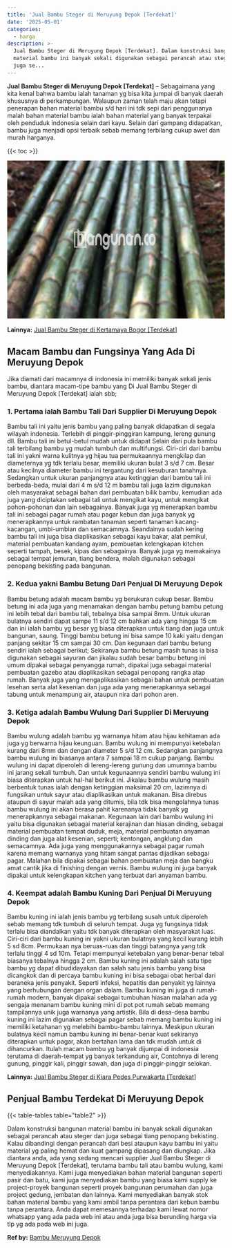 ```yaml
---
title: 'Jual Bambu Steger di Meruyung Depok [Terdekat]'
date: '2025-05-01'
categories:
  - harga
description: >-
  Jual Bambu Steger di Meruyung Depok [Terdekat]. Dalam konstruksi bangunan
  material bambu ini banyak sekali digunakan sebagai perancah atau steger dan
  juga se...
---
```


**Jual Bambu Steger di Meruyung Depok \[Terdekat\]** – Sebagaimana yang kita kenal bahwa bambu ialah tanaman yg bisa kita jumpai di banyak daerah khususnya di perkampungan. Walaupun zaman telah maju akan tetapi penerapan bahan material bambu s/d hari ini tdk sepi dari penggunanya malah bahan material bambu ialah bahan material yang banyak terpakai oleh penduduk indonesia selain dari kayu. Selain dari gampang didapatkan, bambu juga menjadi opsi terbaik sebab memang terbilang cukup awet dan murah harganya.

{{< toc >}}

![Jual Bambu Steger di Meruyung Depok [Terdekat]](/images/jual-bambu-tali-26.png)

**Lainnya:** [Jual Bambu Steger di Kertamaya Bogor \[Terdekat\]](https://bambu.bangunan.co/jual-bambu-steger-di-kertamaya-bogor-terdekat/)

## Macam Bambu dan Fungsinya Yang Ada Di Meruyung Depok

Jika diamati dari macamnya di indonesia ini memiliki banyak sekali jenis bambu, diantara macam-tipe bambu yang Di Jual Bambu Steger di Meruyung Depok \[Terdekat\] ialah sbb;

### 1\. Pertama ialah Bambu Tali Dari Supplier Di Meruyung Depok

Bambu tali ini yaitu jenis bambu yang paling banyak didapatkan di segala wilayah indonesia. Terlebih di pinggir-pinggiran kampung, lereng gunung dll. Bambu tali ini betul-betul mudah untuk didapat Selain dari pula bambu tali terbilang bambu yg mudah tumbuh dan multifungsi. Ciri-ciri dari bambu tali ini yakni warna kulitnya yg hijau tua permukaannya mengkilap dan diameternya yg tdk terlalu besar, memiliki ukuran bulat 3 s/d 7 cm. Besar atau kecilnya diameter bambu ini tergantung dari kesuburan tanahnya. Sedangkan untuk ukuran panjangnya atau ketinggian dari bambu tali ini berbeda-beda, mulai dari 4 m s/d 12 m bambu tali juga lazim digunakan oleh masyarakat sebagai bahan dari pembuatan bilik bambu, kemudian ada juga yang diciptakan sebagai tali untuk mengikat kayu, untuk mengikat pohon-pohonan dan lain sebagainya. Banyak juga yg menerapkan bambu tali ini sebagai pagar rumah atau pagar kebun dan juga banyak yg menerapkannya untuk rambatan tanaman seperti tanaman kacang-kacangan, umbi-umbian dan semacamnya. Seandainya sudah kering bambu tali ini juga bisa diaplikasikan sebagai kayu bakar, alat pemikul, material pembuatan kandang ayam, pembuatan kelengkapan kitchen seperti tampah, besek, kipas dan sebagainya. Banyak juga yg memakainya sebagai tempat jemuran, tiang bendera, malah digunakan sebagai penopang bekisting pada bangunan.

### 2\. Kedua yakni Bambu Betung Dari Penjual Di Meruyung Depok

Bambu betung adalah macam bambu yg berukuran cukup besar. Bambu betung ini ada juga yang menamakan dengan bambu petung bambu petung ini lebih tebal dari bambu tali, tebalnya bisa sampai 8mm. Untuk ukuran bulatnya sendiri dapat sampe 11 s/d 12 cm bahkan ada yang hingga 15 cm dan ini ialah bambu yg besar yg biasa diterapkan untuk tiang dan juga untuk bangunan, saung. Tinggi bambu betung ini bisa sampe 10 kaki yaitu dengan panjang sekitar 15 cm sampai 30 cm. Dan kegunaan dari bambu betung sendiri ialah sebagai berikut; Sekiranya bambu betung masih tunas ia bisa digunakan sebagai sayuran dan jikalau sudah besar bambu betung ini umum dipakai sebagai penyangga rumah, dipakai juga sebagai material pembuatan gazebo atau diaplikasikan sebagai penopang rangka atap rumah. Banyak juga yang mengaplikasikan sebagai bahan untuk pembuatan lesehan serta alat kesenian dan juga ada yang menerapkannya sebagai tabung untuk menampung air, ataupun nira dari pohon aren.

### 3\. Ketiga adalah Bambu Wulung Dari Supplier Di Meruyung Depok

Bambu wulung adalah bambu yg warnanya hitam atau hijau kehitaman ada juga yg berwarna hijau keunguan. Bambu wulung ini mempunyai ketebalan kurang dari 8mm dan dengan diameter 5 s/d 12 cm. Sedangkan panjangnya bambu wulung ini biasanya antara 7 sampai 18 m cukup panjang. Bambu wulung ini dapat diperoleh di lereng-lereng gunung dan umumnya bambu ini jarang sekali tumbuh. Dan untuk kegunaannya sendiri bambu wulung ini biasa diterapkan untuk hal-hal berikut ini. Jikalau bambu wulung masih berbentuk tunas ialah dengan ketinggian maksimal 20 cm, lazimnya di fungsikan untuk sayur atau diaplikasikan untuk makanan. Bisa direbus ataupun di sayur malah ada yang ditumis, bila tdk bisa mengolahnya tunas bambu wulung ini akan berasa pahit karenanya tidak banyak yg menerapkannya sebagai makanan. Kegunaan lain dari bambu wulung ini yaitu bisa digunakan sebagai material kerajinan dan hiasan dinding, sebagai material pembuatan tempat duduk, meja, material pembuatan anyaman dinding dan juga alat kesenian, seperti; kentongan, angklung dan semacamnya. Ada juga yang menggunakannya sebagai pagar rumah karena memang warnanya yang hitam sangat pantas dijadikan sebagai pagar. Malahan bila dipakai sebagai bahan pembuatan meja dan bangku amat cantik jika di finishing dengan vernis. Bambu wulung ini juga banyak dipakai untuk kelengkapan kitchen yang terbuat dari anyaman bambu.

### 4\. Keempat adalah Bambu Kuning Dari Penjual Di Meruyung Depok

Bambu kuning ini ialah jenis bambu yg terbilang susah untuk diperoleh sebab memang tdk tumbuh di seluruh tempat. Juga yg fungsinya tidak terlalu bisa diandalkan yaitu tdk banyak diterapkan oleh masyarakat luas. Ciri-ciri dari bambu kuning ini yakni ukuran bulatnya yang kecil kurang lebih 5 sd 8cm. Permukaan nya beruas-ruas dan tinggi batangnya yang tdk terlalu tinggi 4 sd 10m. Tetapi mempunyai ketebalan yang benar-benar tebal biasanya tebalnya hingga 2 cm. Bambu kuning ini adalah salah satu tipe bambu yg dapat dibudidayakan dan salah satu jenis bambu yang bisa dicangkok dan di percaya bambu kuning ini bisa sebagai obat herbal dari beraneka jenis penyakit. Seperti infeksi, hepatitis dan penyakit yg lainnya yang berhubungan dengan organ dalam. Bambu kuning ini juga di rumah-rumah modern, banyak dipakai sebagai tumbuhan hiasan malahan ada yg sengaja menanam bambu kuning mini di pot pot rumah sebab memang tampilannya unik juga warnanya yang artistik. Bila di desa-desa bambu kuning ini lazim digunakan sebagai pagar sebab memang bambu kuning ini memiliki ketahanan yg melebihi bambu-bambu lainnya. Meskipun ukuran bulatnya kecil namun bambu kuning ini benar-benar kuat sekiranya diterapkan untuk pagar, akan bertahan lama dan tdk mudah untuk di dihancurkan. Itulah macam bambu yg banyak dijumpai di indonesia terutama di daerah-tempat yg banyak terkandung air, Contohnya di lereng gunung, pinggir kali, pinggir sawah, dan juga di pinggir-pinggir selokan.

**Lainnya:** [Jual Bambu Steger di Kiara Pedes Purwakarta \[Terdekat\]](https://bambu.bangunan.co/jual-bambu-steger-di-kiara-pedes-purwakarta-terdekat/)

## Penjual Bambu Terdekat Di Meruyung Depok

{{< table-tables table="table2" >}}

Dalam konstruksi bangunan material bambu ini banyak sekali digunakan sebagai perancah atau steger dan juga sebagai tiang penopang bekisting. Kalau dibandingi dengan perancah dari besi ataupun kayu bambu ini yaitu material yg paling hemat dan kuat gampang dipasang dan diungkap. Jika diantara anda, ada yang sedang mencari supplier Jual Bambu Steger di Meruyung Depok \[Terdekat\], terutama bambu tali atau bambu wulung, kami menyediakannya. Kami juga menyediakan bahan material bangunan seperti pasir dan batu, kami juga menyediakan bambu yang biasa kami supply ke project-proyek bangunan seperti proyek bangunan perumahan dan juga project gedung, jembatan dan lainnya. Kami menyediakan banyak stok bahan material bambu yang kami ambil tanpa perantara dari kebun bambu tanpa perantara. Anda dapat memesannya terhadap kami lewat nomor whatsapp yang ada pada web ini atau anda juga bisa berunding harga via tlp yg ada pada web ini juga.

**Ref by:** [Bambu Meruyung Depok](https://id.wikipedia.org/wiki/Bambu)
